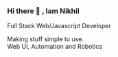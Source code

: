 ### Hi there 👋  , Iam Nikhil 
Full Stack Web/Javascript Developer  
<!-- ✨[portfolio](https://solid-droid.github.io/) -->
Making stuff simple to use.  
Web UI, Automation and Robotics

<!--
Languages:  
![JavaScript](https://img.shields.io/badge/javascript-%23323330.svg?style=for-the-badge&logo=javascript&logoColor=%23F7DF1E)&nbsp;
![TypeScript](https://img.shields.io/badge/typescript-%23007ACC.svg?style=for-the-badge&logo=typescript&logoColor=white)&nbsp;
![Python](https://img.shields.io/badge/-Python-05122A?style=for-the-badge&logo=python)&nbsp;  
  
Front-End:  
![Angular](https://img.shields.io/badge/angular-%23DD0031.svg?style=for-the-badge&logo=angular&logoColor=white)&nbsp;
![SolidJS](https://img.shields.io/badge/SolidJS-2c4f7c?style=for-the-badge&logo=solid&logoColor=c8c9cb)&nbsp;
  
Back-End:  
![MongoDB](https://img.shields.io/badge/MongoDB-%234ea94b.svg?style=for-the-badge&logo=mongodb&logoColor=white)&nbsp;
![Express.js](https://img.shields.io/badge/express.js-%23404d59.svg?style=for-the-badge&logo=express&logoColor=%2361DAFB)&nbsp;
![NodeJS](https://img.shields.io/badge/node.js-6DA55F?style=for-the-badge&logo=node.js&logoColor=white)&nbsp;

![Top Langs](https://github-readme-stats.vercel.app/api/top-langs/?username=solid-droid&theme=nord)
-->

